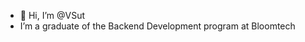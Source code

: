 - 👋 Hi, I’m @VSut
-  I’m a graduate of the Backend Development program at Bloomtech

<!---
VSut/VSut is a ✨ special ✨ repository because its `README.md` (this file) appears on your GitHub profile.
You can click the Preview link to take a look at your changes.
--->
